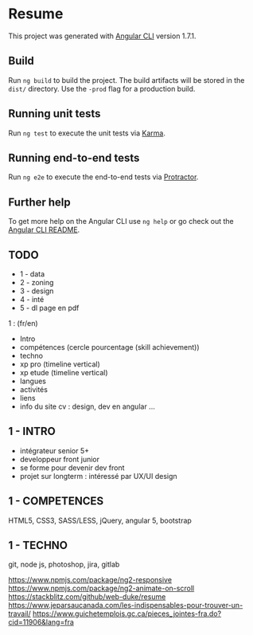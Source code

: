 # Resume

This project was generated with [Angular CLI](https://github.com/angular/angular-cli) version 1.7.1.

## Build

Run `ng build` to build the project. The build artifacts will be stored in the `dist/` directory. Use the `-prod` flag for a production build.

## Running unit tests

Run `ng test` to execute the unit tests via [Karma](https://karma-runner.github.io).

## Running end-to-end tests

Run `ng e2e` to execute the end-to-end tests via [Protractor](http://www.protractortest.org/).

## Further help

To get more help on the Angular CLI use `ng help` or go check out the [Angular CLI README](https://github.com/angular/angular-cli/blob/master/README.md).

## TODO

- 1 - data
- 2 - zoning
- 3 - design
- 4 - inté
- 5 - dl page en pdf

1 : (fr/en)

- Intro
- compétences (cercle pourcentage (skill achievement))
- techno
- xp pro (timeline vertical)
- xp etude (timeline vertical)
- langues
- activités
- liens
- info du site cv : design, dev en angular ...

## 1 - INTRO

- intégrateur senior 5+
- developpeur front junior
- se forme pour devenir dev front
- projet sur longterm : intéressé par UX/UI design

## 1 - COMPETENCES

HTML5, CSS3, SASS/LESS, jQuery, angular 5, bootstrap

## 1 - TECHNO

git, node js, photoshop,
jira, gitlab

<https://www.npmjs.com/package/ng2-responsive>
<https://www.npmjs.com/package/ng2-animate-on-scroll>
<https://stackblitz.com/github/web-duke/resume>
<https://www.jeparsaucanada.com/les-indispensables-pour-trouver-un-travail/>
<https://www.guichetemplois.gc.ca/pieces_jointes-fra.do?cid=11906&lang=fra>